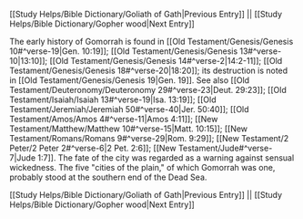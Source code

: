 [[Study Helps/Bible Dictionary/Goliath of Gath|Previous Entry]]  ||  [[Study Helps/Bible Dictionary/Gopher wood|Next Entry]]

 The early history of Gomorrah is found in [[Old Testament/Genesis/Genesis 10#^verse-19|Gen. 10:19]]; [[Old Testament/Genesis/Genesis 13#^verse-10|13:10]]; [[Old Testament/Genesis/Genesis 14#^verse-2|14:2-11]]; [[Old Testament/Genesis/Genesis 18#^verse-20|18:20]]; its destruction is noted in [[Old Testament/Genesis/Genesis 19|Gen. 19]]. See also [[Old Testament/Deuteronomy/Deuteronomy 29#^verse-23|Deut. 29:23]]; [[Old Testament/Isaiah/Isaiah 13#^verse-19|Isa. 13:19]]; [[Old Testament/Jeremiah/Jeremiah 50#^verse-40|Jer. 50:40]]; [[Old Testament/Amos/Amos 4#^verse-11|Amos 4:11]]; [[New Testament/Matthew/Matthew 10#^verse-15|Matt. 10:15]]; [[New Testament/Romans/Romans 9#^verse-29|Rom. 9:29]]; [[New Testament/2 Peter/2 Peter 2#^verse-6|2 Pet. 2:6]]; [[New Testament/Jude#^verse-7|Jude 1:7]]. The fate of the city was regarded as a warning against sensual wickedness. The five "cities of the plain," of which Gomorrah was one, probably stood at the southern end of the Dead Sea.

[[Study Helps/Bible Dictionary/Goliath of Gath|Previous Entry]]  ||  [[Study Helps/Bible Dictionary/Gopher wood|Next Entry]]